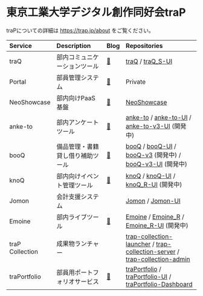 # 東京工業大学デジタル創作同好会traP

traPについての詳細は https://trap.jp/about をご覧ください。

Service | Description | Blog | Repositories
:-|:-|:-|:-|
traQ | 部内コミュニケーションツール | [🔗](https://trap.jp/post/1051/) | [traQ](https://github.com/traPtitech/traQ) / [traQ_S-UI](https://github.com/traPtitech/traQ_S-UI)
Portal | 部員管理システム | [🔗](https://trap.jp/post/1181/) | Private
NeoShowcase | 部内向けPaaS基盤 | [🔗](https://trap.jp/post/2271/) | [NeoShowcase](https://github.com/traPtitech/NeoShowcase)
anke-to | 部内アンケートツール | [🔗](https://trap.jp/post/955/) | [anke-to](https://github.com/traPtitech/anke-to) / [anke-to-UI](https://github.com/traPtitech/anke-to-UI) / [anke-to-v3-UI](https://github.com/traPtitech/anke-to-v3-UI) (開発中)
booQ | 備品管理・書籍貸し借り補助ツール | [🔗](https://trap.jp/post/643/) | [booQ](https://github.com/traPtitech/booQ) / [booQ-UI](https://github.com/traPtitech/booQ-UI) / [booQ-v3](https://github.com/traPtitech/booQ-v3) (開発中) / [booQ-v3-UI](https://github.com/traPtitech/booQ-v3-UI) (開発中)
knoQ | 部内向けイベント管理ツール | [🔗](https://trap.jp/post/1066/) | [knoQ](https://github.com/traPtitech/knoQ) / [knoQ-UI](https://github.com/traPtitech/knoQ-UI) / [knoQ_R-UI](https://github.com/traPtitech/knoQ_R-UI) (開発中)
Jomon | 会計支援システム | | [Jomon](https://github.com/traPtitech/Jomon) / [Jomon-UI](https://github.com/traPtitech/Jomon-UI)
Emoine | 部内ライブツール | [🔗](https://trap.jp/post/1093/) | [Emoine](https://github.com/traPtitech/Emoine) / [Emoine_R](https://github.com/traPtitech/Emoine_R) / [Emoine_R-UI](https://github.com/traPtitech/Emoine_R-UI) (開発中)
traP Collection | 成果物ランチャー | | [trap-collection-launcher](https://github.com/traPtitech/trap-collection-launcher) / [trap-collection-server](https://github.com/traPtitech/trap-collection-server) / [trap-collection-admin](https://github.com/traPtitech/trap-collection-admin)
traPortfolio | 部員用ポートフォリオサービス | [🔗](https://trap.jp/post/2262/) | [traPortfolio](https://github.com/traPtitech/traPortfolio) / [traPortfolio-UI](https://github.com/traPtitech/traPortfolio-UI) / [traPortfolio-Dashboard](https://github.com/traPtitech/traPortfolio-Dashboard)
